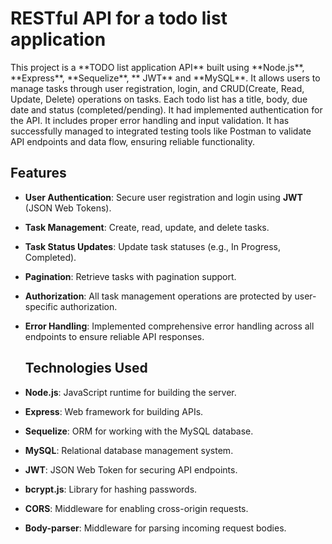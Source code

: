 <h1> RESTful API for a todo list application </h1>
This project is a **TODO list application API** built using **Node.js**, **Express**, **Sequelize**, ** JWT** and **MySQL**. It allows users to manage tasks through user registration, login, and CRUD(Create, Read, Update, Delete) operations on tasks. Each todo list has a title, body, due date and status (completed/pending). It had implemented authentication for the API. It includes proper error handling and input validation. It has successfully managed to integrated testing tools like Postman to validate API endpoints and data flow, ensuring reliable functionality.

## Features

- **User Authentication**: Secure user registration and login using **JWT** (JSON Web Tokens).
- **Task Management**: Create, read, update, and delete tasks.
- **Task Status Updates**: Update task statuses (e.g., In Progress, Completed).
- **Pagination**: Retrieve tasks with pagination support.
- **Authorization**: All task management operations are protected by user-specific authorization.
- **Error Handling**: Implemented comprehensive error handling across all endpoints to ensure reliable API responses.

  ## Technologies Used

- **Node.js**: JavaScript runtime for building the server.
- **Express**: Web framework for building APIs.
- **Sequelize**: ORM for working with the MySQL database.
- **MySQL**: Relational database management system.
- **JWT**: JSON Web Token for securing API endpoints.
- **bcrypt.js**: Library for hashing passwords.
- **CORS**: Middleware for enabling cross-origin requests.
- **Body-parser**: Middleware for parsing incoming request bodies.

